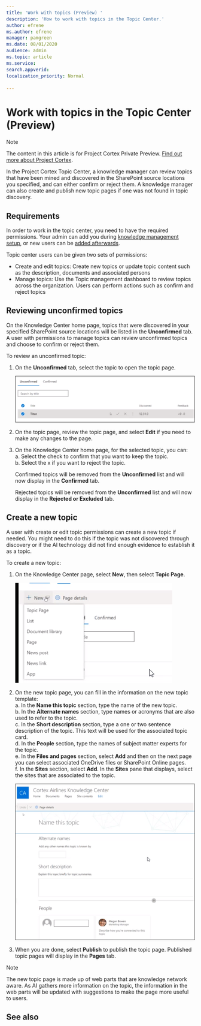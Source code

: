 ```yaml
---
title: 'Work with topics (Preview) '
description: 'How to work with topics in the Topic Center.'
author: efrene
ms.author: efrene
manager: pamgreen
ms.date: 08/01/2020
audience: admin
ms.topic: article
ms.service: 
search.appverid: 
localization_priority: Normal

---
```

# Work with topics in the Topic Center (Preview)

> [!Note] 
> The content in this article is for Project Cortex Private Preview. [Find out more about Project Cortex]().

In the Project Cortex Topic Center, a knowledge manager can review topics that have been mined and discovered in the SharePoint source locations you specified, and can either confirm or reject them. A knowledge manager can also create and publish new topic pages if one was not found in topic discovery.

## Requirements

In order to work in the topic center, you need to have the required permissions. Your admin can add you during [knowledge management setup](set-up-knowledge-network.md), or new users can be [added afterwards](give-user-permissions-to-topic-center.md).

Topic center users can be given two sets of permissions:

- Create and edit topics: Create new topics or update topic content such as the description, documents and associated persons
- Manage topics: Use the Topic management dashboard to review topics across the organization. Users can perform actions such as confirm and reject topics


## Reviewing unconfirmed topics

On the Knowledge Center home page, topics that were discovered in your specified SharePoint source locations will be listed in the **Unconfirmed** tab. A user with permissions to manage topics can review unconfirmed topics and choose to confirm or reject them.


To review an unconfirmed topic:

1. On the **Unconfirmed** tab, select the topic to open the topic page.</br>

    ![Unconfirmed topics](../media/content-understanding/k-unconfirmed-topics.png) </br>

1. On the topic page, review the topic page, and select **Edit** if you need to make any changes to the page.
2. On the Knowledge Center home page, for the selected topic, you can:</br>
    a. Select the check to confirm that you want to keep the topic.</br>
    b. Select the x if you want to reject the topic.</br>

    Confirmed topics will be removed from the **Unconfirmed** list and will now display in the **Confirmed** tab.</br>

    Rejected topics will be removed from the **Unconfirmed** list and will now display in the **Rejected or Excluded** tab.</br>
    
   
## Create a new topic

A user with create or edit topic permissions can create a new topic if needed. You might need to do this if the topic was not discovered through discovery or if the AI technology did not find enough evidence to establish it as a topic.

To create a new topic:
1. On the Knowledge Center page, select **New**, then select **Topic Page**.</br>

    ![New topic](../media/content-understanding/k-new-topic.png) </br>

2. On the new topic page, you can fill in the information on the new topic template:</br>
    a. In the **Name this topic** section, type the name of the new topic.</br>
    b. In the **Alternate names** section, type names or acronyms that are also used to refer to the topic.</br>
    c. In the **Short description** section, type a one or two sentence description of the topic. This text will be used for the associated topic card.</br>
    d. In the **People** section, type the names of subject matter experts for the topic.</br>
    e. In the **Files and pages** section, select **Add** and then on the next page you can select associated OneDrive files or SharePoint Online pages.</br>
    f. In the **Sites** section, select **Add**. In the  **Sites** pane that displays, select the sites that are associated to the topic.</br>

    ![New topic page](../media/content-understanding/k-new-topic-page.png) </br>
3. When you are done, select **Publish** to publish the topic page. Published topic pages will display in the **Pages** tab.

> [!Note] 
> The new topic page is made up of web parts that are knowledge network aware. As AI gathers more information on the topic, the information in the web parts will be updated with suggestions to make the page more useful to users.


## See also



  






